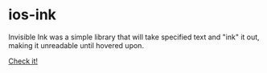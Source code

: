 # ios-ink
Invisible Ink was a simple library that will take specified text and "ink" it out, making it unreadable until hovered upon.


[Check it!](https://zroxxah.github.io/ios-ink/)
